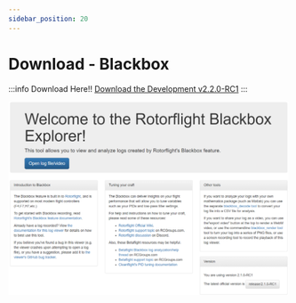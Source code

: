 ```yaml
---
sidebar_position: 20
---
```


# Download - Blackbox

:::info Download Here!!
[Download the Development v2.2.0-RC1](https://github.com/rotorflight/rotorflight-blackbox/releases/tag/release%2F2.2.0-RC1)
:::

![Blackbox](./img/blackbox.png)
